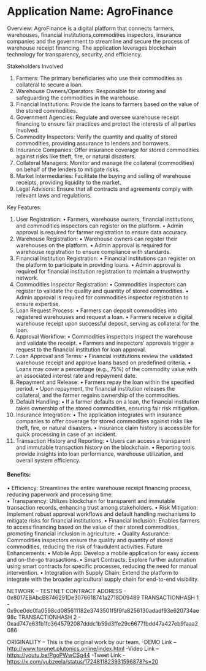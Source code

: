 # Application Name: AgroFinance  

Overview: AgroFinance is a digital platform that connects farmers, warehouses, financial institutions,commodities inspectors, insurance companies and the government to streamline and secure the process of warehouse receipt financing. The application leverages blockchain technology for transparency, security, and efficiency.

Stakeholders Involved
1.	Farmers: The primary beneficiaries who use their commodities as collateral to secure a loan.
2.	Warehouse Owners/Operators: Responsible for storing and safeguarding the commodities in the warehouse.
3.	Financial Institutions: Provide the loans to farmers based on the value of the stored commodities.
4.	Government Agencies: Regulate and oversee warehouse receipt financing to ensure fair practices and protect the interests of all parties involved.
5.	Commodity Inspectors: Verify the quantity and quality of stored commodities, providing assurance to lenders and borrowers.
6.	Insurance Companies: Offer insurance coverage for stored commodities against risks like theft, fire, or natural disasters.
7.	Collateral Managers: Monitor and manage the collateral (commodities) on behalf of the lenders to mitigate risks.
8.	Market Intermediaries: Facilitate the buying and selling of warehouse receipts, providing liquidity to the market.
9.	Legal Advisors: Ensure that all contracts and agreements comply with relevant laws and regulations.


Key Features:
1.	User Registration:
•	Farmers, warehouse owners, financial institutions, and commodities inspectors can register on the platform.
•	Admin approval is required for farmer registration to ensure data accuracy.
2.	Warehouse Registration:
•	Warehouse owners can register their warehouses on the platform.
•	Admin approval is required for warehouse registration to ensure compliance with standards.
3.	Financial Institution Registration:
•	Financial institutions can register on the platform to participate in providing loans.
•	Admin approval is required for financial institution registration to maintain a trustworthy network.
4.	Commodities Inspector Registration:
•	Commodities inspectors can register to validate the quality and quantity of stored commodities.
•	Admin approval is required for commodities inspector registration to ensure expertise.
5.	Loan Request Process:
•	Farmers can deposit commodities into registered warehouses and request a loan.
•	Farmers receive a digital warehouse receipt upon successful deposit, serving as collateral for the loan.
6.	Approval Workflow:
•	Commodities inspectors inspect the warehouse and validate the receipt.
•	Farmers and inspectors' approvals trigger a request to the financial institution for loan approval.
7.	Loan Approval and Terms:
•	Financial institutions review the validated warehouse receipt and approve loans based on predefined criteria.
•	Loans may cover a percentage (e.g., 75%) of the commodity value with an associated interest rate and repayment date.
8.	Repayment and Release:
•	Farmers repay the loan within the specified period.
•	Upon repayment, the financial institution releases the collateral, and the farmer regains ownership of the commodities.
9.	Default Handling:
•	If a farmer defaults on a loan, the financial institution takes ownership of the stored commodities, ensuring fair risk mitigation.
10.	Insurance Integration:
•	The application integrates with insurance companies to offer coverage for stored commodities against risks like theft, fire, or natural disasters.
•	Insurance claim history is accessible for quick processing in case of an incident.
11.	Transaction History and Reporting:
•	Users can access a transparent and immutable transaction history on the blockchain.
•	Reporting tools provide insights into loan performance, warehouse utilization, and overall system efficiency.


#### Benefits:
•	Efficiency: Streamlines the entire warehouse receipt financing process, reducing paperwork and processing time. <br>
•	Transparency: Utilizes blockchain for transparent and immutable transaction records, enhancing trust among stakeholders.
•	Risk Mitigation: Implement robust approval workflows and default handling mechanisms to mitigate risks for financial institutions.
•	Financial Inclusion: Enables farmers to access financing based on the value of their stored commodities, promoting financial inclusion in agriculture.
•	Quality Assurance: Commodities inspectors ensure the quality and quantity of stored commodities, reducing the risk of fraudulent activities.
Future Enhancements:
•	Mobile App: Develop a mobile application for easy access and on-the-go transactions.
•	Smart Contracts: Explore further automation using smart contracts for specific processes, reducing the need for manual intervention.
•	Integration with Supply Chain: Extend the platform to integrate with the broader agricultural supply chain for end-to-end visibility.






NETWORK – TESTNET
CONTRACT ADDRESS - 0x8017EBAbcB8746291De3076618741a2718D09489
TRANSACTIONHASH 1 - 0x9ce0dc0fa0598cd085611182e3743501f5f9fa8256130adadf93e620734ae98c
TRANSACTIONHASH 2 - 0xad747e63fb1fc3645792087dddc1b59d3ffe29c6677fbdd47a427eb9faaa2086

ORIGINALITY – This is the original work by our team.
-DEMO Link –  http://www.toronet.plutonics.online/index.html
-Video Link –  https://youtu.be/PgoPWwCSg44
-Tweet Link -  https://x.com/yubzeela/status/1724811823931596878?s=20
